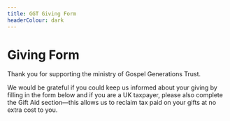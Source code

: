 ```yaml
---
title: GGT Giving Form
headerColour: dark
---
```

Giving Form
=============

Thank you for supporting the ministry of Gospel Generations Trust.

We would be grateful if you could keep us informed about your giving by filling in the form below and if you are a UK taxpayer, please also complete the Gift Aid section—this allows us to reclaim tax paid on your gifts at no extra cost to you. 
